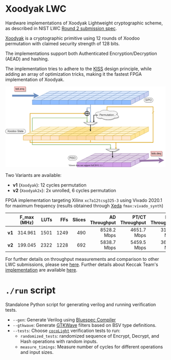 # Xoodyak LWC

Hardware implementations of Xoodyak Lightweight cryptographic scheme, as described in NIST LWC [Round 2 submission spec](https://csrc.nist.gov/CSRC/media/Projects/lightweight-cryptography/documents/round-2/spec-doc-rnd2/Xoodyak-spec-round2.pdf).

[Xoodyak](https://tosc.iacr.org/index.php/ToSC/article/view/8618) is a cryptographic primitive using 12 rounds of Xoodoo permutation with claimed security strength of 128 bits.

The implementations support both Authenticated Encryption/Decryption (AEAD) and hashing.

The implementation tries to adhere to the [KISS](https://en.wikipedia.org/wiki/KISS_principle) design principle, while adding an array of optimization tricks, making it the fastest FPGA implementation of Xoodyak.

![CryptoCore Interface](docs/xoodyak.svg)

Two Variants are available:
- **v1** (`Xoodyak`):   12 cycles permutation
- **v2** (`Xoodyak2x`): 2x unrolled, 6 cycles permutation

FPGA implementation targeting Xilinx `xc7a12tcsg325-3` using Vivado 2020.1 for maximum frequency (results obtained through [Xeda](https://github.com/XedaHQ/xeda) `fmax:vivado_synth`) 

|        |  F_max (MHz)|         LUTs |        FFs |     Slices | AD Throughput | PT/CT Throughput | Hash Throughput |
|:------:|:-----------:|-------------:|-----------:|-----------:|--------------:|-----------------:|----------------:|
| **v1** |  314.961    |         1501 |       1249 |        490 | 8528.2 Mbps   | 4651.7 Mbps      | 3101.2 Mbps     |
| **v2** |  199.045    |         2322 |       1228 |        692 | 5838.7 Mbps   | 5459.5 Mbps      | 3639.7 Mbps     |


For further details on throughput measurements and comparison to other LWC submissions, please see [here](https://eprint.iacr.org/2020/1207). Further details about Keccak Team's [implementation](https://github.com/KeccakTeam/Xoodoo/tree/master/Hardware) are available [here](https://csrc.nist.gov/CSRC/media/Projects/lightweight-cryptography/documents/round-2/status-update-sep2020/Xoodyak-update.pdf).


# `./run` script
Standalone Python script for generating verilog and running verification tests.

- `--gen`: Generate Verilog using [Bluespec Compiler](https://github.com/B-Lang-org/bsc) 
- `--gtkwave`: Generate [GTKWave](https://github.com/gtkwave/gtkwave) filters based on BSV type definitions.
- `--tests`: Choose [`cocoLight`](../cocolight) verification tests to run:
  - `randomized_tests`: randomized sequence of Encrypt, Decrypt, and Hash operations with random inputs.
  - `measure_timings`: Measure number of cycles for different operations and input sizes.